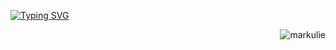 <!--...<p align="center"><img src="https://github.com/markulie/markulie/blob/main/unity-banner_green.png" width="300" height="auto"></p>-->



[![Typing SVG](https://readme-typing-svg.demolab.com?font=Fira+Code&pause=1000&width=500&lines=Hey!+Mark+is+here.+;I'm+an+Interactive+Developer.+;Specializing+in+.NET+%2F+Unity+%2F+Unreal)](https://git.io/typing-svg)

<p align="right">
<img src="https://komarev.com/ghpvc/?username=markulie&color=grey" alt="markulie"/>
</p>
